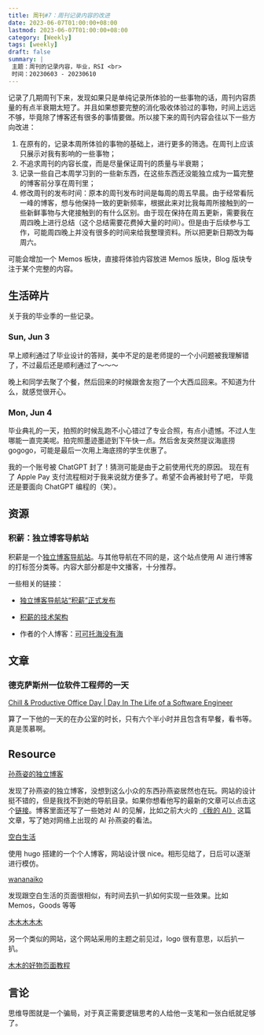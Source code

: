```yaml
---
title: 周刊#7：周刊记录内容的改进
date: 2023-06-07T01:00:00+08:00
lastmod: 2023-06-07T01:00:00+08:00
category: [Weekly]
tags: [weekly]
draft: false
summary: |
 主题：周刊的记录内容，毕业，RSI <br>
 时间：20230603 - 20230610
---
```


记录了几期周刊下来，发现如果只是单纯记录所体验的一些事物的话，周刊内容质量的有点半衰期太短了。并且如果想要完整的消化吸收体验过的事物，时间上远远不够，毕竟除了博客还有很多的事情要做。所以接下来的周刊内容会往以下一些方向改进：

1. 在原有的，记录本周所体验的事物的基础上，进行更多的筛选。在周刊上应该只展示对我有影响的一些事物；
2. 不追求周刊的内容长度，而是尽量保证周刊的质量与半衰期；
3. 记录一些自己本周学习到的一些新东西，在这些东西还没能独立成为一篇完整的博客前分享在周刊里；
4. 修改周刊的发布时间：原本的周刊发布时间是每周的周五早晨。由于经常看阮一峰的博客，想与他保持一致的更新频率，根据此来对比我每周所接触到的一些新鲜事物与大佬接触到的有什么区别。由于现在保持在周五更新，需要我在周四晚上进行总结（这个总结需要花费掉大量的时间）。但是由于后续参与工作，可能周四晚上并没有很多的时间来给我整理资料。所以把更新日期改为每周六。

可能会增加一个 Memos 板块，直接将体验内容放进 Memos 版块，Blog 版块专注于某个完整的内容。

## 生活碎片

关于我的毕业季的一些记录。

### Sun, Jun 3

早上顺利通过了毕业设计的答辩，美中不足的是老师提的一个小问题被我理解错了，不过最后还是顺利通过了～～～

晚上和同学去聚了个餐，然后回来的时候跟舍友抱了一个大西瓜回来。不知道为什么，就感觉很开心。

### Mon, Jun 4

毕业典礼的一天，拍照的时候乱跑不小心错过了专业合照，有点小遗憾。不过人生哪能一直完美呢。拍完照墨迹墨迹到下午快一点。然后舍友突然提议海底捞 gogogo，可能是最后一次用上海底捞的学生优惠了。

我的一个账号被 ChatGPT 封了！猜测可能是由于之前使用代充的原因。 现在有了 Apple Pay 支付流程相对于我来说就方便多了。希望不会再被封号了吧， 毕竟还是要面向 ChatGPT 编程的（笑）。

## 资源

### 积薪：独立博客导航站

积薪是一个[独立博客导航站](https://firewood.news)。与其他导航在不同的是，这个站点使用 AI 进行博客的打标签分类等。内容大部分都是中文播客，十分推荐。

一些相关的链接：

- [独立博客导航站“积薪”正式发布](https://darmau.design/article/firewood-news)

- [积薪的技术架构](https://darmau.design/article/tech-behind-firewood)

- 作者的个人博客：[可可托海没有海](https://darmau.design/about)

## 文章

### 德克萨斯州一位软件工程师的一天

[Chill & Productive Office Day | Day In The Life of a Software Engineer](https://www.youtube.com/watch?v=vrG7OGT4-q4)

算了一下他的一天的在办公室的时长，只有六个半小时并且包含有早餐，看书等。真是羡慕啊。

## Resource

[孙燕姿的独立博客](https://www.makemusic.sg/)

发现了孙燕姿的独立博客，没想到这么小众的东西孙燕姿居然也在玩。网站的设计挺不错的，但是我找不到她的导航目录。如果你想看他写的最新的文章可以点击这个[链接](https://www.makemusic.sg/new-blog)。博客里面还写了一些她对 AI 的见解，比如之前大火的 [《我的 AI》](https://www.makemusic.sg/blog/wodeai) 这篇文章，写了她对网络上出现的 AI 孙燕姿的看法。

[空白生活](https://koobai.com)

使用 hugo 搭建的一个个人博客，网站设计很 nice。相形见绌了，日后可以逐渐进行模仿。

[wananaiko](https://wananaiko.com)

发现跟空白生活的页面很相似，有时间去扒一扒如何实现一些效果。比如 Memos，Goods 等等

[木木木木木](https://immmmm.com)

另一个类似的网站，这个网站采用的主题之前见过，logo 很有意思，以后扒一扒。

[木木的好物页面教程](https://immmmm.com/hugo-goods-page/)

## 言论

思维导图就是一个骗局，对于真正需要逻辑思考的人给他一支笔和一张白纸就足够了。
